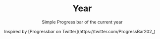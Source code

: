 <h1 align="center">Year</h1>
<p align="center">Simple Progress bar of the current year</p>
Inspired by [Progressbar on Twitter](https://twitter.com/ProgressBar202_)